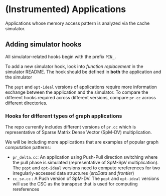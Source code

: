 # (Instrumented) Applications

Applications whose memory access pattern is analyzed via the 
cache simulator. 

## Adding simulator hooks

All simulator-related hooks begin with the prefix `PIN_`. 

To add a new simulator hook, look into _function replacement_ in the 
simulator README. The hook should be defined in **both** the application
and the simulator

The `popt` and `opt-ideal` versions of applications require more information
exchange between the application and the simulator. To compare the different 
hooks required across different versions, compare `pr.cc` across different
directories.

### Hooks for different types of graph applications

The repo currently includes different versions of `pr.cc` which is representative of 
Sparse Matrix Dense Vector (SpM-DV) multiplication.

We will be including more applications that are examples of popular graph computation patterns:
* `pr_delta.cc`: An application using Push-Pull direction switching where the pull phase is 
                 simulated (representative of SpM-SpV multiplication). The `popt` and `opt-ideal`
                 versions need to compute rereferences for two irregularly-accessed data structures 
                 (_srcData_ and _frontier_)
* `cc_sv.cc`   : A Push version of SpM-DV. The `popt` and `opt-ideal` versions will use the CSC as
                 the transpose that is used for computing rereferences
